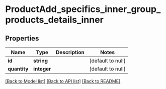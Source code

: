 # ProductAdd_specifics_inner_group_products_details_inner

## Properties
Name | Type | Description | Notes
------------ | ------------- | ------------- | -------------
**id** | **string** |  | [default to null]
**quantity** | **integer** |  | [default to null]

[[Back to Model list]](../README.md#documentation-for-models) [[Back to API list]](../README.md#documentation-for-api-endpoints) [[Back to README]](../README.md)


